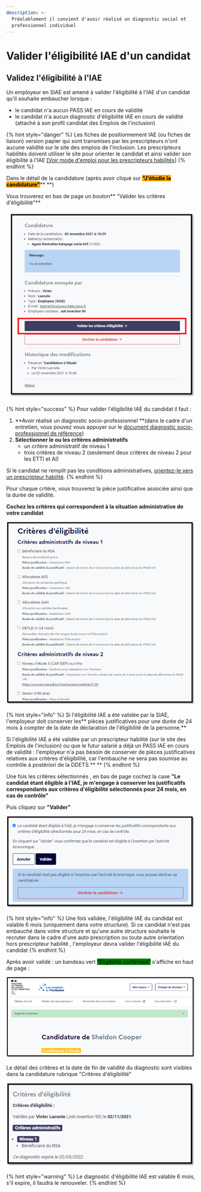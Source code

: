 ```yaml
---
description: >-
  Préalablement il convient d'avoir réalisé un diagnostic social et
  professionnel individuel
---
```


# Valider l'éligibilité IAE d'un candidat

## Validez l'éligibilité à l'IAE

Un employeur en SIAE est amené à valider l'éligibilité à l'IAE d'un candidat qu'il souhaite embaucher lorsque :&#x20;

* le candidat n'a aucun PASS IAE en cours de validité
* le candidat n'a aucun diagnostic d'éligibilité IAE en cours de validité (attaché à son profil candidat des Emplois de l'inclusion)

{% hint style="danger" %}
Les fiches de positionnement IAE (ou fiches de liaison) version papier qui sont transmises par les prescripteurs n'ont aucune validité sur le site des emplois de l'inclusion. Les prescripteurs habilités doivent utiliser le site pour orienter le candidat et ainsi valider son éligibilité à l'IAE [\[Voir mode d'emploi pour les prescripteurs habilités\]](../mon-mode-demploi-prescripteur/postuler-pour-un-candidat.md)
{% endhint %}

Dans le détail de la candidature (après avoir cliqué sur <mark style="background-color:orange;">**"J'étudie la candidature"**</mark>** **)

Vous trouverez en bas de page un bouton** **<mark style="background-color:blue;">**"Valider les critères d'éligibilité"**</mark>

![](<../.gitbook/assets/image (180).png>)

{% hint style="success" %}
Pour valider l'éligibilité IAE du candidat il faut :

1. **Avoir réalisé un diagnostic socio-professionnel **(dans le cadre d'un entretien, vous pouvez vous appuyer sur le [document diagnostic socio-professionnel de référence](https://doc.inclusion.beta.gouv.fr/qui-est-eligible-iae-criteres-eligibilite#diagnostic\_de\_reference))
2. **Sélectionner le ou les critères administratifs**
   * un critère administratif de niveau 1
   * trois critères de niveau 2 (seulement deux critères de niveau 2 pour les ETTI et AI)

Si le candidat ne remplit pas les conditions administratives, [orientez-le vers un prescripteur habilité](https://doc.inclusion.beta.gouv.fr/qui-est-eligible-iae-criteres-eligibilite/derogation-criteres).
{% endhint %}

Pour chaque critère, vous trouverez la pièce justificative associée ainsi que la durée de validité.

**Cochez les critères qui correspondent à la situation administrative de votre candidat**

![](<../.gitbook/assets/image (182).png>)

{% hint style="info" %}
Si l'éligibilité IAE  a été validée par la SIAE,  l'employeur doit conserver les** pièces justificatives pour une durée de 24 mois à compter de la date de déclaration de l'éligibilité de la personne.**

Si l'éligibilité IAE a été validée par un prescripteur habilité (sur le site des Emplois de l'inclusion) ou que le futur salarié a déjà un PASS IAE en cours de validité : l'employeur n'a pas besoin de conserver de pièces justificatives relatives aux critères d'éligibilité, car l'embauche ne sera pas soumise au contrôle à postériori de la DDETS.** **
{% endhint %}

Une fois les critères sélectionnés , en bas de page cochez la case **"Le candidat étant éligible à l'IAE, je m'engage à conserver les justificatifs correspondants aux critères d'éligibilité sélectionnés pour 24 mois, en cas de contrôle"**

Puis cliquez sur **"Valider"**

![](<../.gitbook/assets/image (181).png>)

{% hint style="info" %}
Une fois validée, l'éligibilité IAE du candidat est valable 6 mois (uniquement dans votre structure). Si ce candidat n'est pas embauché dans votre structure et qu'une autre structure souhaite le recruter dans le cadre d'une auto prescription ou toute autre orientation hors prescripteur habilité , l'employeur devra valider l'éligibilité IAE du candidat
{% endhint %}

Après avoir validé : un bandeau vert <mark style="background-color:green;">"Eligibilité confirmée"</mark> s'affiche en haut de page : &#x20;

![](<../.gitbook/assets/image (183).png>)

Le détail des critères et la date de fin de validité du diagnostic sont visibles dans la candidature rubrique "Critères d'éligibilité"

![](<../.gitbook/assets/image (189).png>)

{% hint style="warning" %}
Le diagnostic d'éligibilité IAE est valable 6 mois, s'il expire, il faudra le renouveler.
{% endhint %}
